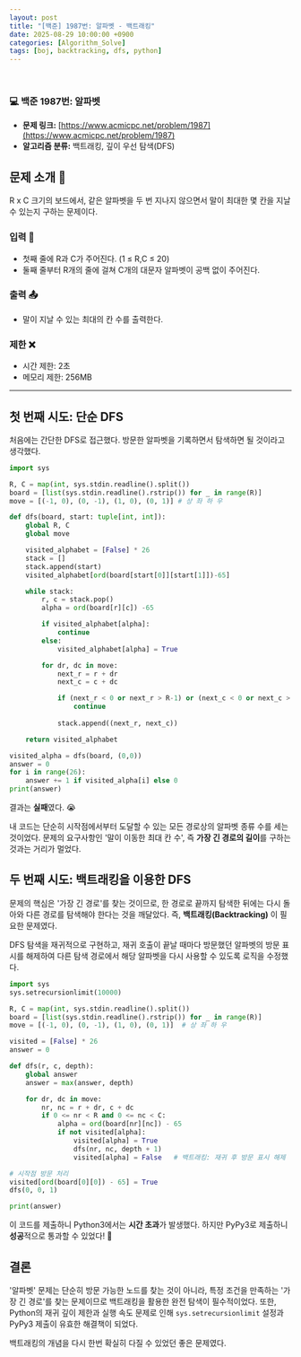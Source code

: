 ```yaml
---
layout: post
title: "[백준] 1987번: 알파벳 - 백트래킹"
date: 2025-08-29 10:00:00 +0900
categories: [Algorithm_Solve]
tags: [boj, backtracking, dfs, python]
---
```


<br>

### 💻 백준 1987번: 알파벳

- **문제 링크:** [https://www.acmicpc.net/problem/1987](https://www.acmicpc.net/problem/1987)
- **알고리즘 분류:** 백트래킹, 깊이 우선 탐색(DFS)

## 문제 소개 🧐
R x C 크기의 보드에서, 같은 알파벳을 두 번 지나지 않으면서 말이 최대한 몇 칸을 지날 수 있는지 구하는 문제이다.

### 입력 📝

- 첫째 줄에 R과 C가 주어진다. (1 ≤ R,C ≤ 20)
- 둘째 줄부터 R개의 줄에 걸쳐 C개의 대문자 알파벳이 공백 없이 주어진다.

### 출력 📤

- 말이 지날 수 있는 최대의 칸 수를 출력한다.

### 제한 ❌

- 시간 제한: 2초
- 메모리 제한: 256MB

---

## 첫 번째 시도: 단순 DFS

처음에는 간단한 DFS로 접근했다. 방문한 알파벳을 기록하면서 탐색하면 될 것이라고 생각했다.

```python
import sys

R, C = map(int, sys.stdin.readline().split())
board = [list(sys.stdin.readline().rstrip()) for _ in range(R)]
move = [(-1, 0), (0, -1), (1, 0), (0, 1)] # 상 좌 하 우

def dfs(board, start: tuple[int, int]):
    global R, C
    global move

    visited_alphabet = [False] * 26
    stack = []
    stack.append(start)
    visited_alphabet[ord(board[start[0]][start[1]])-65]

    while stack:
        r, c = stack.pop()
        alpha = ord(board[r][c]) -65

        if visited_alphabet[alpha]:
            continue
        else:
            visited_alphabet[alpha] = True

        for dr, dc in move:
            next_r = r + dr
            next_c = c + dc

            if (next_r < 0 or next_r > R-1) or (next_c < 0 or next_c > C-1):
                continue
            
            stack.append((next_r, next_c))

    return visited_alphabet

visited_alpha = dfs(board, (0,0))
answer = 0
for i in range(26):
    answer += 1 if visited_alpha[i] else 0
print(answer)
```

결과는 **실패**였다. 😭

내 코드는 단순히 시작점에서부터 도달할 수 있는 모든 경로상의 알파벳 종류 수를 세는 것이었다. 문제의 요구사항인 '말이 이동한 최대 칸 수', 즉 **가장 긴 경로의 길이**를 구하는 것과는 거리가 멀었다.

## 두 번째 시도: 백트래킹을 이용한 DFS

문제의 핵심은 '가장 긴 경로'를 찾는 것이므로, 한 경로로 끝까지 탐색한 뒤에는 다시 돌아와 다른 경로를 탐색해야 한다는 것을 깨달았다. 즉, **백트래킹(Backtracking)** 이 필요한 문제였다.

DFS 탐색을 재귀적으로 구현하고, 재귀 호출이 끝날 때마다 방문했던 알파벳의 방문 표시를 해제하여 다른 탐색 경로에서 해당 알파벳을 다시 사용할 수 있도록 로직을 수정했다.

```python
import sys
sys.setrecursionlimit(10000)

R, C = map(int, sys.stdin.readline().split())
board = [list(sys.stdin.readline().rstrip()) for _ in range(R)]
move = [(-1, 0), (0, -1), (1, 0), (0, 1)]  # 상 좌 하 우

visited = [False] * 26
answer = 0

def dfs(r, c, depth):
    global answer
    answer = max(answer, depth)

    for dr, dc in move:
        nr, nc = r + dr, c + dc
        if 0 <= nr < R and 0 <= nc < C:
            alpha = ord(board[nr][nc]) - 65
            if not visited[alpha]:
                visited[alpha] = True
                dfs(nr, nc, depth + 1)
                visited[alpha] = False   # 백트래킹: 재귀 후 방문 표시 해제

# 시작점 방문 처리
visited[ord(board[0][0]) - 65] = True
dfs(0, 0, 1)

print(answer)
```

이 코드를 제출하니 Python3에서는 **시간 초과**가 발생했다. 하지만 PyPy3로 제출하니 **성공**적으로 통과할 수 있었다! 🎉

## 결론

'알파벳' 문제는 단순히 방문 가능한 노드를 찾는 것이 아니라, 특정 조건을 만족하는 '가장 긴 경로'를 찾는 문제이므로 백트래킹을 활용한 완전 탐색이 필수적이었다. 또한, Python의 재귀 깊이 제한과 실행 속도 문제로 인해 `sys.setrecursionlimit` 설정과 PyPy3 제출이 유효한 해결책이 되었다.

백트래킹의 개념을 다시 한번 확실히 다질 수 있었던 좋은 문제였다.
